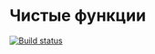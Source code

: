 # Чистые функции
[![Build status](https://ci.appveyor.com/api/projects/status/1drgbhv1m8ls5gtm?svg=true)](https://ci.appveyor.com/project/it-Lilya/pure-lw558)